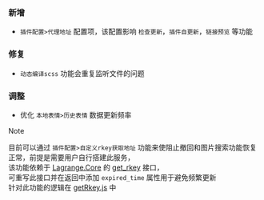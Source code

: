 ### 新增

- `插件配置>代理地址` 配置项，该配置影响 `检查更新`，`插件自更新`，`链接预览` 等功能

### 修复

- `动态编译scss` 功能会重复监听文件的问题

### 调整

- 优化 `本地表情>历史表情` 数据更新频率

> [!NOTE]
> 目前可以通过 `插件配置>自定义rkey获取地址` 功能来使阻止撤回和图片搜索功能恢复正常，前提是需要用户自行搭建此服务，\
> 该功能依赖于 [Lagrange.Core](https://github.com/linyuchen/Lagrange.Core) 的 [get_rkey](https://github.com/linyuchen/Lagrange.Core/blob/dca7d569d0dd05d3f031e8cd5893bb2d1bfab65d/Lagrange.OneBot/Core/Operation/Generic/FetchRkeyOperation.cs#L8) 接口，\
> 可重写此接口并在返回中添加 `expired_time` 属性用于避免频繁更新 \
> 针对此功能的逻辑在 [getRkey.js](https://github.com/xiyuesaves/LiteLoaderQQNT-lite_tools/blob/v4/src/main_modules/getRkey.js) 中
